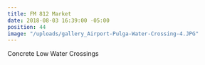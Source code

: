 ```yaml
---
title: FM 812 Market
date: 2018-08-03 16:39:00 -05:00
position: 44
image: "/uploads/gallery_Airport-Pulga-Water-Crossing-4.JPG"
---
```


Concrete Low Water Crossings